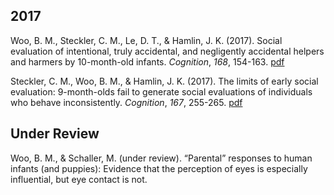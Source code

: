 ## 2017
Woo, B. M., Steckler, C. M., Le, D. T., & Hamlin, J. K. (2017). Social evaluation of intentional, truly accidental, and negligently accidental helpers and harmers by 10-month-old infants. *Cognition*, *168*, 154-163. [pdf](https://scholar.harvard.edu/files/brandonmatthewwoo/files/woostecklerlehamlin2017.pdf)

Steckler, C. M., Woo, B. M., & Hamlin, J. K. (2017). The limits of early social evaluation: 9-month-olds fail to generate social evaluations of individuals who behave inconsistently. *Cognition*, *167*, 255-265. [pdf](https://scholar.harvard.edu/files/brandonmatthewwoo/files/stecklerwoohamlin2017.pdf)

## Under Review
Woo, B. M., & Schaller, M. (under review). “Parental” responses to human infants (and puppies): Evidence that the perception of eyes is especially influential, but eye contact is not.

